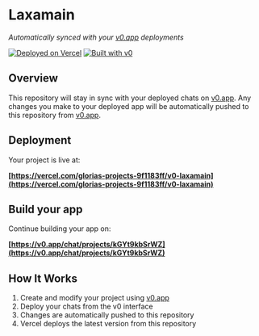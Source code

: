 # Laxamain

*Automatically synced with your [v0.app](https://v0.app) deployments*

[![Deployed on Vercel](https://img.shields.io/badge/Deployed%20on-Vercel-black?style=for-the-badge&logo=vercel)](https://vercel.com/glorias-projects-9f1183ff/v0-laxamain)
[![Built with v0](https://img.shields.io/badge/Built%20with-v0.app-black?style=for-the-badge)](https://v0.app/chat/projects/kGYt9kbSrWZ)

## Overview

This repository will stay in sync with your deployed chats on [v0.app](https://v0.app).
Any changes you make to your deployed app will be automatically pushed to this repository from [v0.app](https://v0.app).

## Deployment

Your project is live at:

**[https://vercel.com/glorias-projects-9f1183ff/v0-laxamain](https://vercel.com/glorias-projects-9f1183ff/v0-laxamain)**

## Build your app

Continue building your app on:

**[https://v0.app/chat/projects/kGYt9kbSrWZ](https://v0.app/chat/projects/kGYt9kbSrWZ)**

## How It Works

1. Create and modify your project using [v0.app](https://v0.app)
2. Deploy your chats from the v0 interface
3. Changes are automatically pushed to this repository
4. Vercel deploys the latest version from this repository
